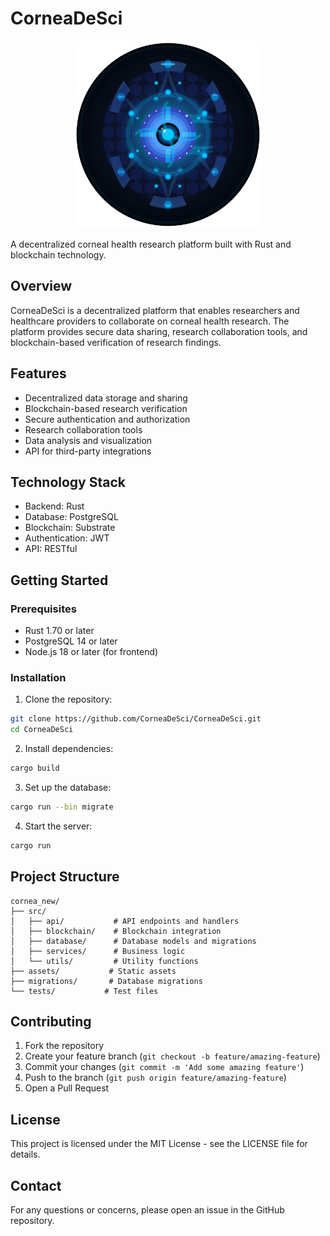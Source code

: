 # CorneaDeSci

<div align="center">
  <img src="assets/logo.jpg" width="300" height="300" alt="CorneaDeSci Logo">
</div>

A decentralized corneal health research platform built with Rust and blockchain technology.

## Overview

CorneaDeSci is a decentralized platform that enables researchers and healthcare providers to collaborate on corneal health research. The platform provides secure data sharing, research collaboration tools, and blockchain-based verification of research findings.

## Features

- Decentralized data storage and sharing
- Blockchain-based research verification
- Secure authentication and authorization
- Research collaboration tools
- Data analysis and visualization
- API for third-party integrations

## Technology Stack

- Backend: Rust
- Database: PostgreSQL
- Blockchain: Substrate
- Authentication: JWT
- API: RESTful

## Getting Started

### Prerequisites

- Rust 1.70 or later
- PostgreSQL 14 or later
- Node.js 18 or later (for frontend)

### Installation

1. Clone the repository:
```bash
git clone https://github.com/CorneaDeSci/CorneaDeSci.git
cd CorneaDeSci
```

2. Install dependencies:
```bash
cargo build
```

3. Set up the database:
```bash
cargo run --bin migrate
```

4. Start the server:
```bash
cargo run
```

## Project Structure

```
cornea_new/
├── src/
│   ├── api/           # API endpoints and handlers
│   ├── blockchain/    # Blockchain integration
│   ├── database/      # Database models and migrations
│   ├── services/      # Business logic
│   └── utils/         # Utility functions
├── assets/           # Static assets
├── migrations/       # Database migrations
└── tests/           # Test files
```

## Contributing

1. Fork the repository
2. Create your feature branch (`git checkout -b feature/amazing-feature`)
3. Commit your changes (`git commit -m 'Add some amazing feature'`)
4. Push to the branch (`git push origin feature/amazing-feature`)
5. Open a Pull Request

## License

This project is licensed under the MIT License - see the LICENSE file for details.

## Contact

For any questions or concerns, please open an issue in the GitHub repository.
